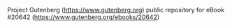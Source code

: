 Project Gutenberg (https://www.gutenberg.org) public repository for eBook #20642 (https://www.gutenberg.org/ebooks/20642)
